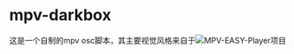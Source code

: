 # mpv-darkbox

这是一个自制的mpv osc脚本，其主要视觉风格来自于![MPV-EASY-Player项目](https://github.com/422658476/MPV-EASY-Player/blob/master/mpv-easy-data/osc-style/osc-potplayer-box-knob-or-bar-0.lua)

